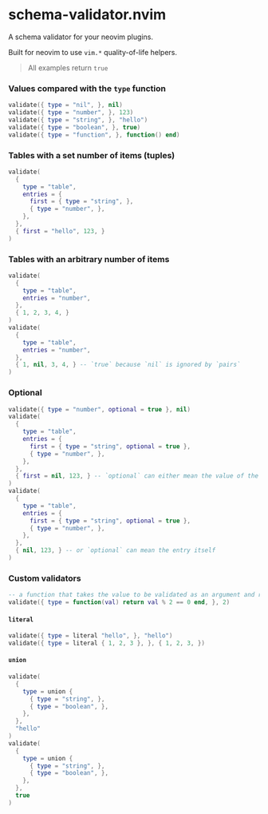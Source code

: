 # schema-validator.nvim

A schema validator for your neovim plugins. 

Built for neovim to use `vim.*` quality-of-life helpers.

> All examples return `true`

### Values compared with the `type` function

```lua 
validate({ type = "nil", }, nil)
validate({ type = "number", }, 123)
validate({ type = "string", }, "hello")
validate({ type = "boolean", }, true)
validate({ type = "function", }, function() end)
```

### Tables with a set number of items (tuples)

```lua 
validate(
  {
    type = "table",
    entries = {
      first = { type = "string", },
      { type = "number", },
    },
  },
  { first = "hello", 123, }
)
```

### Tables with an arbitrary number of items

```lua 
validate(
  {
    type = "table",
    entries = "number",
  },
  { 1, 2, 3, 4, }
)
validate(
  {
    type = "table",
    entries = "number",
  },
  { 1, nil, 3, 4, } -- `true` because `nil` is ignored by `pairs`
)
```

### Optional

```lua 
validate({ type = "number", optional = true }, nil)
validate(
  {
    type = "table",
    entries = {
      first = { type = "string", optional = true },
      { type = "number", },
    },
  },
  { first = nil, 123, } -- `optional` can either mean the value of the entry
)
validate(
  {
    type = "table",
    entries = {
      first = { type = "string", optional = true },
      { type = "number", },
    },
  },
  { nil, 123, } -- or `optional` can mean the entry itself
)
```

### Custom validators

```lua
-- a function that takes the value to be validated as an argument and returns a boolean
validate({ type = function(val) return val % 2 == 0 end, }, 2)
```

#### `literal`

```lua 
validate({ type = literal "hello", }, "hello")
validate({ type = literal { 1, 2, 3 }, }, { 1, 2, 3, })
```

#### `union`

```lua 
validate(
  {
    type = union {
      { type = "string", },
      { type = "boolean", },
    },
  },
  "hello"
)
validate(
  {
    type = union {
      { type = "string", },
      { type = "boolean", },
    },
  },
  true
)
```
